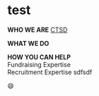 # test
**WHO WE ARE** 
[CTSD](www.campthunderbirdsd.org)

**WHAT WE DO**

**HOW YOU CAN HELP**  
Fundraising Expertise  
Recruitment Expertise
sdfsdf


:smile:
